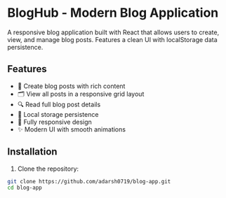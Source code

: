 # BlogHub - Modern Blog Application


A responsive blog application built with React that allows users to create, view, and manage blog posts. Features a clean UI with localStorage data persistence.


## Features

- 📝 Create blog posts with rich content
- 🗂 View all posts in a responsive grid layout
- 🔍 Read full blog post details
- 💾 Local storage persistence
- 📱 Fully responsive design
- ✨ Modern UI with smooth animations


## Installation

1. Clone the repository:
```bash
git clone https://github.com/adarsh0719/blog-app.git
cd blog-app